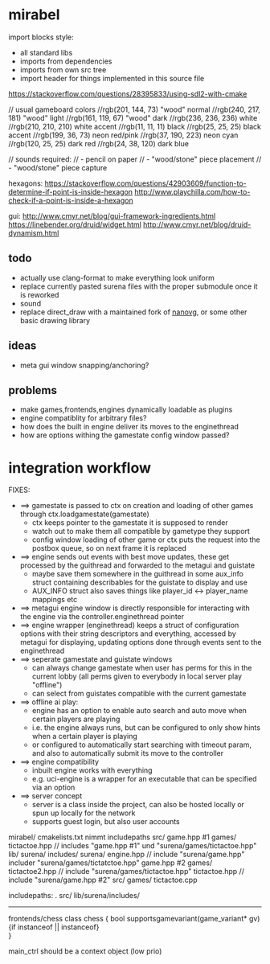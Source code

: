 # mirabel

import blocks style:
* all standard libs
* imports from dependencies
* imports from own src tree
* import header for things implemented in this source file

https://stackoverflow.com/questions/28395833/using-sdl2-with-cmake

// usual gameboard colors
//rgb(201, 144, 73) "wood" normal
//rgb(240, 217, 181) "wood" light
//rgb(161, 119, 67) "wood" dark
//rgb(236, 236, 236) white
//rgb(210, 210, 210) white accent
//rgb(11, 11, 11) black
//rgb(25, 25, 25) black accent
//rgb(199, 36, 73) neon red/pink
//rgb(37, 190, 223) neon cyan
//rgb(120, 25, 25) dark red
//rgb(24, 38, 120) dark blue

// sounds required:
// - pencil on paper
// - "wood/stone" piece placement
// - "wood/stone" piece capture

hexagons:
https://stackoverflow.com/questions/42903609/function-to-determine-if-point-is-inside-hexagon
http://www.playchilla.com/how-to-check-if-a-point-is-inside-a-hexagon

gui:
http://www.cmyr.net/blog/gui-framework-ingredients.html
https://linebender.org/druid/widget.html
http://www.cmyr.net/blog/druid-dynamism.html

## todo
* actually use clang-format to make everything look uniform
* replace currently pasted surena files with the proper submodule once it is reworked
* sound
* replace direct_draw with a maintained fork of [nanovg](https://github.com/inniyah/nanovg), or some other basic drawing library

## ideas
* meta gui window snapping/anchoring?

## problems
* make games,frontends,engines dynamically loadable as plugins
* engine compatiblity for arbitrary files?
* how does the built in engine deliver its moves to the enginethread
* how are options withing the gamestate config window passed?

# integration workflow

FIXES:
* ==> gamestate is passed to ctx on creation and loading of other games through ctx.loadgamestate(gamestate)
  * ctx keeps pointer to the gamestate it is supposed to render
  * watch out to make them all compatible by gametype they support
  * config window loading of other game or ctx puts the request into the postbox queue, so on next frame it is replaced
* ==> engine sends out events with best move updates, these get processed by the guithread and forwarded to the metagui and guistate
  * maybe save them somewhere in the guithread in some aux_info struct containing describables for the guistate to display and use
  * AUX_INFO struct also saves things like player_id <-> player_name mappings etc
* ==> metagui engine window is directly responsible for interacting with the engine via the controller.enginethread pointer
* ==> engine wrapper (enginethread) keeps a struct of configuration options with their string descriptors and everything, accessed by metagui for displaying, updating options done through events sent to the enginethread
* ==> seperate gamestate and guistate windows
  * can always change gamestate when user has perms for this in the current lobby (all perms given to everybody in local server play "offline")
  * can select from guistates compatible with the current gamestate
* ==> offline ai play:
  * engine has an option to enable auto search and auto move when certain players are playing
  * i.e. the engine always runs, but can be configured to only show hints when a certain player is playing
  * or configured to automatically start searching with timeout param, and also to automatically submit its move to the controller
* ==> engine compatibility
  * inbuilt engine works with everything
  * e.g. uci-engine is a wrapper for an executable that can be specified via an option
* ==> server concept
  * server is a class inside the project, can also be hosted locally or spun up locally for the network
  * supports guest login, but also user accounts

mirabel/
    cmakelists.txt nimmt includepaths
    src/
        game.hpp #1
        games/
            tictactoe.hpp // includes "game.hpp #1" und "surena/games/tictactoe.hpp"
    lib/
        surena/
            includes/
                surena/
                    engine.hpp // include "surena/game.hpp" includer "surena/games/tictatctoe.hpp"
                    game.hpp #2
                    games/
                        tictactoe2.hpp // include "surena/games/tictactoe.hpp"
                        tictactoe.hpp // include "surena/game.hpp #2"
            src/
                games/
                    tictactoe.cpp

includepaths:
.
src/
lib/surena/includes/

---

frontends/chess
class chess  {
    bool supportsgamevariant(game_variant* gv) {if instanceof<chessstandard> || instanceof<chess960variant>}  
}

main_ctrl should be a context object (low prio)
